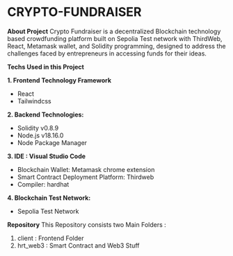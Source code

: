 # CRYPTO-FUNDRAISER
**About Project**
Crypto Fundraiser is a decentralized Blockchain technology based crowdfunding platform built on Sepolia Test network with ThirdWeb, React, Metamask wallet, and Solidity programming, designed to address the challenges faced by entrepreneurs in accessing funds for their ideas.

**Techs Used in this Project**

**1. Frontend Technology Framework**
- React
- Tailwindcss
  
**2. Backend Technologies:**
- Solidity v0.8.9
- Node.js v18.16.0
- Node Package Manager
  
**3. IDE : Visual Studio Code**
- Blockchain Wallet: Metamask chrome extension
- Smart Contract Deployment Platform: Thirdweb
- Compiler: hardhat
 
**4. Blockchain Test Network:**
- Sepolia Test Network

**Repository**
This Repository consists two Main Folders :

1. client : Frontend Folder
2. hrt_web3 : Smart Contract and Web3 Stuff

